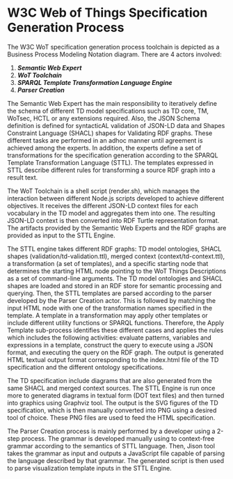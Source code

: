 
# W3C Web of Things Specification Generation Process

The W3C WoT specification generation process toolchain is depicted as a Business Process Modeling Notation diagram. There are 4 actors involved:
1. ***Semantic Web Expert***
2. ***WoT Toolchain***
3. ***SPARQL Template Transformation Language Engine***
4. ***Parser Creation***

The Semantic Web Expert has the main responsibility to iteratively define the schema of different TD model specifications such as TD core, TM, WoTsec, HCTL or any extensions required. Also, the JSON Schema definition is defined for syntacticAL validation of JSON-LD data and Shapes Constraint Language (SHACL) shapes for Validating RDF graphs. These different tasks are performed in an adhoc manner until agreement is achieved among the experts. In addition, the experts define a set of transformations for the specification generation according to the SPARQL Template Transformation Language (STTL). The templates expressed in STTL describe different rules for transforming a source RDF graph into a result text.

The WoT Toolchain is a shell script (render.sh), which manages the interaction between different Node.js scripts developed to achieve different objectives. It receives the different JSON-LD context files for each vocabulary in the TD model and aggregates them into one. The resulting JSON-LD context is then converted into RDF Turtle representation format. The artifacts provided by the Semantic Web Experts and the RDF graphs are provided as input to the STTL Engine.

The STTL engine takes different RDF graphs: TD model ontologies, SHACL shapes (validation/td-validation.ttl), merged context (context/td-context.ttl), a transformation (a set of templates), and a specific starting node that determines the starting HTML node pointing to the WoT Things Descriptions as a set of command-line arguments. The TD model ontologies and SHACL shapes are loaded and stored in an RDF store for semantic processing and querying. Then, the STTL templates are parsed according to the parser developed by the Parser Creation actor. This is followed by matching the input HTML node with one of the transformation names specified in the template. A template in a transformation may apply other templates or include different utility functions or SPARQL functions. Therefore, the Apply Template sub-process identifies these different cases and applies the rules which includes the following activities: evaluate patterns, variables and expressions in a template, construct the query to execute using a JSON format, and executing the query on the RDF graph. The output is generated HTML textual output format corresponding to the index.html file of the TD specification and the different ontology specifications.

The TD specification include diagrams that are also generated from the same SHACL and merged context sources. The STTL Engine is run once more to generated diagrams in textual form (DOT text files) and then turned into graphics using Graphviz tool. The output is the SVG figures of the TD specification, which is then manually converted into PNG using a desired tool of choice. These PNG files are used to feed the HTML specification. 

The Parser Creation process is mainly performed by a developer using a 2-step process. The grammar is developed manually using to context-free grammar according to the semantics of STTL language. Then, Jison tool takes the grammar as input and outputs a JavaScript file capable of parsing the language described by that grammar. The generated script is then used to parse visualization template inputs in the STTL Engine.